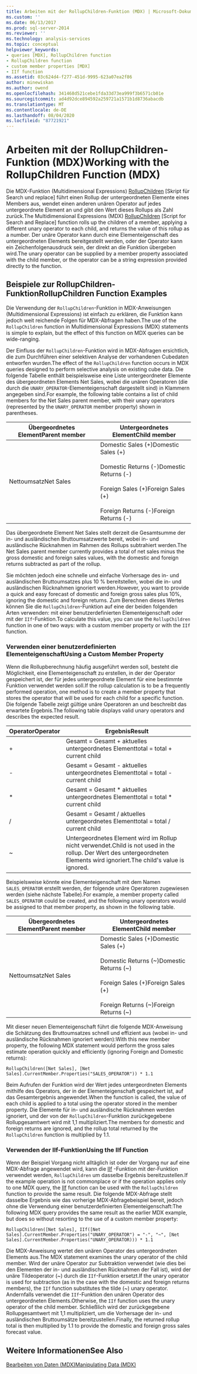 ```yaml
---
title: Arbeiten mit der RollupChildren-Funktion (MDX) | Microsoft-Dokumentation
ms.custom: ''
ms.date: 06/13/2017
ms.prod: sql-server-2014
ms.reviewer: ''
ms.technology: analysis-services
ms.topic: conceptual
helpviewer_keywords:
- queries [MDX], RollupChildren function
- RollupChildren function
- custom member properties [MDX]
- IIf function
ms.assetid: 03c624d4-f277-451d-9995-623a07ea2f86
author: minewiskan
ms.author: owend
ms.openlocfilehash: 341468d521cebe1fda33d73ea999f3b6571cb01e
ms.sourcegitcommit: ad4d92dce894592a259721a1571b1d8736abacdb
ms.translationtype: MT
ms.contentlocale: de-DE
ms.lasthandoff: 08/04/2020
ms.locfileid: "87721921"
---
```

# <a name="working-with-the-rollupchildren-function-mdx"></a><span data-ttu-id="9a042-102">Arbeiten mit der RollupChildren-Funktion (MDX)</span><span class="sxs-lookup"><span data-stu-id="9a042-102">Working with the RollupChildren Function (MDX)</span></span>
  <span data-ttu-id="9a042-103">Die MDX-Funktion (Multidimensional Expressions) [RollupChildren](/sql/mdx/rollupchildren-mdx) [Skript für Search und replace] führt einen Rollup der untergeordneten Elemente eines Members aus, wendet einen anderen unären Operator auf jedes untergeordnete Element an und gibt den Wert dieses Rollups als Zahl zurück.</span><span class="sxs-lookup"><span data-stu-id="9a042-103">The Multidimensional Expressions (MDX) [RollupChildren](/sql/mdx/rollupchildren-mdx) [Script for Search and Replace] function rolls up the children of a member, applying a different unary operator to each child, and returns the value of this rollup as a number.</span></span> <span data-ttu-id="9a042-104">Der unäre Operator kann durch eine Elementeigenschaft des untergeordneten Elements bereitgestellt werden, oder der Operator kann ein Zeichenfolgenausdruck sein, der direkt an die Funktion übergeben wird.</span><span class="sxs-lookup"><span data-stu-id="9a042-104">The unary operator can be supplied by a member property associated with the child member, or the operator can be a string expression provided directly to the function.</span></span>  
  
## <a name="rollupchildren-function-examples"></a><span data-ttu-id="9a042-105">Beispiele zur RollupChildren-Funktion</span><span class="sxs-lookup"><span data-stu-id="9a042-105">RollupChildren Function Examples</span></span>  
 <span data-ttu-id="9a042-106">Die Verwendung der `RollupChildren`-Funktion in MDX-Anweisungen (Multidimensional Expressions) ist einfach zu erklären, die Funktion kann jedoch weit reichende Folgen für MDX-Abfragen haben.</span><span class="sxs-lookup"><span data-stu-id="9a042-106">The use of the `RollupChildren` function in Multidimensional Expressions (MDX) statements is simple to explain, but the effect of this function on MDX queries can be wide-ranging.</span></span>  
  
 <span data-ttu-id="9a042-107">Der Einfluss der `RollupChildren`-Funktion wird in MDX-Abfragen ersichtlich, die zum Durchführen einer selektiven Analyse der vorhandenen Cubedaten entworfen wurden.</span><span class="sxs-lookup"><span data-stu-id="9a042-107">The effect of the `RollupChildren` function occurs in MDX queries designed to perform selective analysis on existing cube data.</span></span> <span data-ttu-id="9a042-108">Die folgende Tabelle enthält beispielsweise eine Liste untergeordneter Elemente des übergeordneten Elements Net Sales, wobei die unären Operatoren (die durch die `UNARY_OPERATOR`-Elementeigenschaft dargestellt sind) in Klammern angegeben sind.</span><span class="sxs-lookup"><span data-stu-id="9a042-108">For example, the following table contains a list of child members for the Net Sales parent member, with their unary operators (represented by the `UNARY_OPERATOR` member property) shown in parentheses.</span></span>  
  
|<span data-ttu-id="9a042-109">Übergeordnetes Element</span><span class="sxs-lookup"><span data-stu-id="9a042-109">Parent member</span></span>|<span data-ttu-id="9a042-110">Untergeordnetes Element</span><span class="sxs-lookup"><span data-stu-id="9a042-110">Child member</span></span>|  
|-------------------|------------------|  
|<span data-ttu-id="9a042-111">Nettoumsatz</span><span class="sxs-lookup"><span data-stu-id="9a042-111">Net Sales</span></span>|<span data-ttu-id="9a042-112">Domestic Sales (+)</span><span class="sxs-lookup"><span data-stu-id="9a042-112">Domestic Sales (+)</span></span><br /><br /> <span data-ttu-id="9a042-113">Domestic Returns (-)</span><span class="sxs-lookup"><span data-stu-id="9a042-113">Domestic Returns (-)</span></span><br /><br /> <span data-ttu-id="9a042-114">Foreign Sales (+)</span><span class="sxs-lookup"><span data-stu-id="9a042-114">Foreign Sales (+)</span></span><br /><br /> <span data-ttu-id="9a042-115">Foreign Returns (-)</span><span class="sxs-lookup"><span data-stu-id="9a042-115">Foreign Returns (-)</span></span>|  
  
 <span data-ttu-id="9a042-116">Das übergeordnete Element Net Sales stellt derzeit die Gesamtsumme der in- und ausländischen Bruttoumsatzwerte bereit, wobei in- und ausländische Rücknahmen im Rahmen des Rollups subtrahiert werden.</span><span class="sxs-lookup"><span data-stu-id="9a042-116">The Net Sales parent member currently provides a total of net sales minus the gross domestic and foreign sales values, with the domestic and foreign returns subtracted as part of the rollup.</span></span>  
  
 <span data-ttu-id="9a042-117">Sie möchten jedoch eine schnelle und einfache Vorhersage des in- und ausländischen Bruttoumsatzes plus 10 % bereitstellen, wobei die in- und ausländischen Rücknahmen ignoriert werden.</span><span class="sxs-lookup"><span data-stu-id="9a042-117">However, you want to provide a quick and easy forecast of domestic and foreign gross sales plus 10%, ignoring the domestic and foreign returns.</span></span> <span data-ttu-id="9a042-118">Zum Berechnen dieses Wertes können Sie die `RollupChildren`-Funktion auf eine der beiden folgenden Arten verwenden: mit einer benutzerdefinierten Elementeigenschaft oder mit der `IIf`-Funktion.</span><span class="sxs-lookup"><span data-stu-id="9a042-118">To calculate this value, you can use the `RollupChildren` function in one of two ways: with a custom member property or with the `IIf` function.</span></span>  
  
### <a name="using-a-custom-member-property"></a><span data-ttu-id="9a042-119">Verwenden einer benutzerdefinierten Elementeigenschaft</span><span class="sxs-lookup"><span data-stu-id="9a042-119">Using a Custom Member Property</span></span>  
 <span data-ttu-id="9a042-120">Wenn die Rollupberechnung häufig ausgeführt werden soll, besteht die Möglichkeit, eine Elementeigenschaft zu erstellen, in der der Operator gespeichert ist, der für jedes untergeordnete Element für eine bestimmte Funktion verwendet werden soll.</span><span class="sxs-lookup"><span data-stu-id="9a042-120">If the rollup calculation is to be a frequently performed operation, one method is to create a member property that stores the operator that will be used for each child for a specific function.</span></span> <span data-ttu-id="9a042-121">Die folgende Tabelle zeigt gültige unäre Operatoren an und beschreibt das erwartete Ergebnis.</span><span class="sxs-lookup"><span data-stu-id="9a042-121">The following table displays valid unary operators and describes the expected result.</span></span>  
  
|<span data-ttu-id="9a042-122">Operator</span><span class="sxs-lookup"><span data-stu-id="9a042-122">Operator</span></span>|<span data-ttu-id="9a042-123">Ergebnis</span><span class="sxs-lookup"><span data-stu-id="9a042-123">Result</span></span>|  
|--------------|------------|  
|+|<span data-ttu-id="9a042-124">Gesamt = Gesamt + aktuelles untergeordnetes Element</span><span class="sxs-lookup"><span data-stu-id="9a042-124">total = total + current child</span></span>|  
|-|<span data-ttu-id="9a042-125">Gesamt = Gesamt - aktuelles untergeordnetes Element</span><span class="sxs-lookup"><span data-stu-id="9a042-125">total = total - current child</span></span>|  
|*|<span data-ttu-id="9a042-126">Gesamt = Gesamt \* aktuelles untergeordnetes Element</span><span class="sxs-lookup"><span data-stu-id="9a042-126">total = total \* current child</span></span>|  
|/|<span data-ttu-id="9a042-127">Gesamt = Gesamt / aktuelles untergeordnetes Element</span><span class="sxs-lookup"><span data-stu-id="9a042-127">total = total / current child</span></span>|  
|~|<span data-ttu-id="9a042-128">Untergeordnetes Element wird im Rollup nicht verwendet.</span><span class="sxs-lookup"><span data-stu-id="9a042-128">Child is not used in the rollup.</span></span> <span data-ttu-id="9a042-129">Der Wert des untergeordneten Elements wird ignoriert.</span><span class="sxs-lookup"><span data-stu-id="9a042-129">The child's value is ignored.</span></span>|  
  
 <span data-ttu-id="9a042-130">Beispielsweise könnte eine Elementeigenschaft mit dem Namen `SALES_OPERATOR` erstellt werden, der folgende unäre Operatoren zugewiesen werden (siehe nächste Tabelle).</span><span class="sxs-lookup"><span data-stu-id="9a042-130">For example, a member property called `SALES_OPERATOR` could be created, and the following unary operators would be assigned to that member property, as shown in the following table.</span></span>  
  
|<span data-ttu-id="9a042-131">Übergeordnetes Element</span><span class="sxs-lookup"><span data-stu-id="9a042-131">Parent member</span></span>|<span data-ttu-id="9a042-132">Untergeordnetes Element</span><span class="sxs-lookup"><span data-stu-id="9a042-132">Child member</span></span>|  
|-------------------|------------------|  
|<span data-ttu-id="9a042-133">Nettoumsatz</span><span class="sxs-lookup"><span data-stu-id="9a042-133">Net Sales</span></span>|<span data-ttu-id="9a042-134">Domestic Sales (+)</span><span class="sxs-lookup"><span data-stu-id="9a042-134">Domestic Sales (+)</span></span><br /><br /> <span data-ttu-id="9a042-135">Domestic Returns (~)</span><span class="sxs-lookup"><span data-stu-id="9a042-135">Domestic Returns (~)</span></span><br /><br /> <span data-ttu-id="9a042-136">Foreign Sales (+)</span><span class="sxs-lookup"><span data-stu-id="9a042-136">Foreign Sales (+)</span></span><br /><br /> <span data-ttu-id="9a042-137">Foreign Returns (~)</span><span class="sxs-lookup"><span data-stu-id="9a042-137">Foreign Returns (~)</span></span>|  
  
 <span data-ttu-id="9a042-138">Mit dieser neuen Elementeigenschaft führt die folgende MDX-Anweisung die Schätzung des Bruttoumsatzes schnell und effizient aus (wobei in- und ausländische Rücknahmen ignoriert werden):</span><span class="sxs-lookup"><span data-stu-id="9a042-138">With this new member property, the following MDX statement would perform the gross sales estimate operation quickly and efficiently (ignoring Foreign and Domestic returns):</span></span>  
  
```  
RollupChildren([Net Sales], [Net Sales].CurrentMember.Properties("SALES_OPERATOR")) * 1.1  
```  
  
 <span data-ttu-id="9a042-139">Beim Aufrufen der Funktion wird der Wert jedes untergeordneten Elements mithilfe des Operators, der in der Elementeigenschaft gespeichert ist, auf das Gesamtergebnis angewendet.</span><span class="sxs-lookup"><span data-stu-id="9a042-139">When the function is called, the value of each child is applied to a total using the operator stored in the member property.</span></span> <span data-ttu-id="9a042-140">Die Elemente für in- und ausländische Rücknahmen werden ignoriert, und der von der `RollupChildren`-Funktion zurückgegebene Rollupgesamtwert wird mit 1,1 multipliziert.</span><span class="sxs-lookup"><span data-stu-id="9a042-140">The members for domestic and foreign returns are ignored, and the rollup total returned by the `RollupChildren` function is multiplied by 1.1.</span></span>  
  
### <a name="using-the-iif-function"></a><span data-ttu-id="9a042-141">Verwenden der IIf-Funktion</span><span class="sxs-lookup"><span data-stu-id="9a042-141">Using the IIf Function</span></span>  
 <span data-ttu-id="9a042-142">Wenn der Beispiel Vorgang nicht alltäglich ist oder der Vorgang nur auf eine MDX-Abfrage angewendet wird, kann die [IIf](/sql/mdx/iif-mdx) -Funktion mit der-Funktion verwendet werden, `RollupChildren` um dasselbe Ergebnis bereitzustellen.</span><span class="sxs-lookup"><span data-stu-id="9a042-142">If the example operation is not commonplace or if the operation applies only to one MDX query, the [IIf](/sql/mdx/iif-mdx) function can be used with the `RollupChildren` function to provide the same result.</span></span> <span data-ttu-id="9a042-143">Die folgende MDX-Abfrage stellt dasselbe Ergebnis wie das vorherige MDX-Abfragebeispiel bereit, jedoch ohne die Verwendung einer benutzerdefinierten Elementeigenschaft:</span><span class="sxs-lookup"><span data-stu-id="9a042-143">The following MDX query provides the same result as the earlier MDX example, but does so without resorting to the use of a custom member property:</span></span>  
  
```  
RollupChildren([Net Sales], IIf([Net Sales].CurrentMember.Properties("UNARY_OPERATOR") = "-", "~", [Net Sales].CurrentMember.Properties("UNARY_OPERATOR))) * 1.1  
```  
  
 <span data-ttu-id="9a042-144">Die MDX-Anweisung wertet den unären Operator des untergeordneten Elements aus.</span><span class="sxs-lookup"><span data-stu-id="9a042-144">The MDX statement examines the unary operator of the child member.</span></span> <span data-ttu-id="9a042-145">Wird der unäre Operator zur Subtraktion verwendet (wie dies bei den Elementen der in- und ausländischen Rücknahmen der Fall ist), wird der unäre Tildeoperator (~) durch die `IIf`-Funktion ersetzt.</span><span class="sxs-lookup"><span data-stu-id="9a042-145">If the unary operator is used for subtraction (as in the case with the domestic and foreign returns members), the `IIf` function substitutes the tilde (~) unary operator.</span></span> <span data-ttu-id="9a042-146">Andernfalls verwendet die `IIf`-Funktion den unären Operator des untergeordneten Elements.</span><span class="sxs-lookup"><span data-stu-id="9a042-146">Otherwise, the `IIf` function uses the unary operator of the child member.</span></span> <span data-ttu-id="9a042-147">Schließlich wird der zurückgegebene Rollupgesamtwert mit 1,1 multipliziert, um die Vorhersage der in- und ausländischen Bruttoumsätze bereitzustellen.</span><span class="sxs-lookup"><span data-stu-id="9a042-147">Finally, the returned rollup total is then multiplied by 1.1 to provide the domestic and foreign gross sales forecast value.</span></span>  
  
## <a name="see-also"></a><span data-ttu-id="9a042-148">Weitere Informationen</span><span class="sxs-lookup"><span data-stu-id="9a042-148">See Also</span></span>  
 [<span data-ttu-id="9a042-149">Bearbeiten von Daten &#40;MDX&#41;</span><span class="sxs-lookup"><span data-stu-id="9a042-149">Manipulating Data &#40;MDX&#41;</span></span>](mdx-data-manipulation-manipulating-data.md)  
  
  
